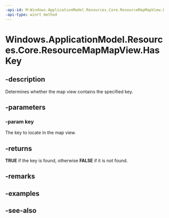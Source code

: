 ----api-id: M:Windows.ApplicationModel.Resources.Core.ResourceMapMapView.HasKey(System.String)
-api-type: winrt method
---<!-- Method syntaxpublic bool HasKey(System.String key)--># Windows.ApplicationModel.Resources.Core.ResourceMapMapView.HasKey## -descriptionDetermines whether the map view contains the specified key.## -parameters### -param keyThe key to locate in the map view.## -returns **TRUE** if the key is found, otherwise **FALSE** if it is not found.## -remarks## -examples## -see-also